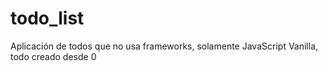 # todo_list
 Aplicación de todos que no usa frameworks, solamente JavaScript Vanilla, todo creado desde 0
